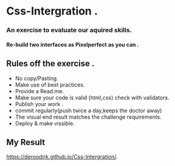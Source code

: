 # Css-Intergration .

### An exercise to evaluate  our aquired skills.

#### Re-build two interfaces as Pixelperfect as you can .

## Rules off the exercise .

* No copy/Pasting.
* Make use of best practices.
* Provide a Read.me.
* Make sure your code is valid (html,css) check with validators.
* Publish your work .
* commit regularly(push twice a day,keeps the doctor away)
* The visual end result matches the challenge requirements.
* Deploy & make vissible.

## My Result 

https://deroodirk.github.io/Css-Intergration/.
